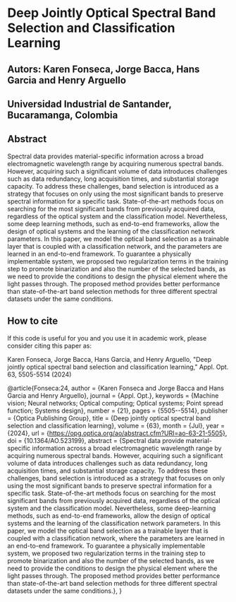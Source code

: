 # Deep Jointly Optical Spectral Band Selection and Classification Learning

## Autors: Karen Fonseca, Jorge Bacca, Hans Garcia and Henry Arguello
## Universidad Industrial de Santander, Bucaramanga, Colombia

## Abstract

Spectral data provides material-specific information across a broad electromagnetic wavelength range by acquiring numerous spectral bands. However, acquiring such a significant volume of data introduces challenges such as data redundancy, long acquisition times, and substantial storage capacity. To address these challenges, band selection is introduced as a strategy that focuses on only using the most significant bands to preserve spectral information for a specific task. State-of-the-art methods focus on searching for the most significant bands from previously acquired data, regardless of the optical system and the classification model.
Nevertheless, some deep learning methods, such as end-to-end frameworks, allow the design of optical systems and the learning of the classification network parameters. In this paper, we model the optical band selection as a trainable layer that is coupled with a classification network, and the parameters are learned in an end-to-end framework. To guarantee a physically implementable system, we proposed two regularization terms in the training step to promote binarization and also the number of the selected bands, as we need to provide the conditions to design the physical element where the light passes through. The proposed method provides better performance than state-of-the-art band selection methods for three different spectral datasets under the same conditions.


## How to cite
If this code is useful for you and you use it in academic work, please consider citing this paper as:

Karen Fonseca, Jorge Bacca, Hans Garcia, and Henry Arguello, "Deep jointly optical spectral band selection and classification learning," Appl. Opt. 63, 5505-5514 (2024)

@article{Fonseca:24,
author = {Karen Fonseca and Jorge Bacca and Hans Garcia and Henry Arguello},
journal = {Appl. Opt.},
keywords = {Machine vision; Neural networks; Optical computing; Optical systems; Point spread function; Systems design},
number = {21},
pages = {5505--5514},
publisher = {Optica Publishing Group},
title = {Deep jointly optical spectral band selection and classification learning},
volume = {63},
month = {Jul},
year = {2024},
url = {https://opg.optica.org/ao/abstract.cfm?URI=ao-63-21-5505},
doi = {10.1364/AO.523199},
abstract = {Spectral data provide material-specific information across a broad electromagnetic wavelength range by acquiring numerous spectral bands. However, acquiring such a significant volume of data introduces challenges such as data redundancy, long acquisition times, and substantial storage capacity. To address these challenges, band selection is introduced as a strategy that focuses on only using the most significant bands to preserve spectral information for a specific task. State-of-the-art methods focus on searching for the most significant bands from previously acquired data, regardless of the optical system and the classification model. Nevertheless, some deep-learning methods, such as end-to-end frameworks, allow the design of optical systems and the learning of the classification network parameters. In this paper, we model the optical band selection as a trainable layer that is coupled with a classification network, where the parameters are learned in an end-to-end framework. To guarantee a physically implementable system, we proposed two regularization terms in the training step to promote binarization and also the number of the selected bands, as we need to provide the conditions to design the physical element where the light passes through. The proposed method provides better performance than state-of-the-art band selection methods for three different spectral datasets under the same conditions.},
}
